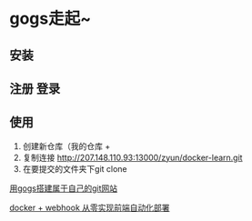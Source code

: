 # gogs走起~
## 安装
## 注册 登录
## 使用
1. 创建新仓库（我的仓库 +
2. 复制连接 http://207.148.110.93:13000/zyun/docker-learn.git
3. 在要提交的文件夹下git clone

[用gogs搭建属于自己的git网站](https://www.jianshu.com/p/86c385682ac8)

[docker + webhook 从零实现前端自动化部署](https://juejin.im/post/6845166890420011021)